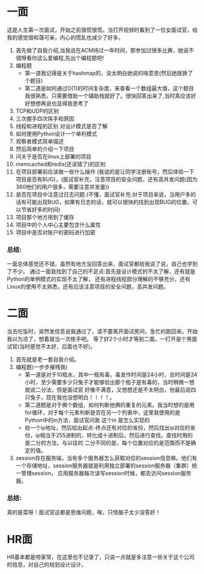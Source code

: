 # 一面
这是人生第一次面试，开始之前很慌很慌。当打开视频时看到了一位女面试官，给我的感觉很和蔼可亲，内心的慌乱也减少了好多。
1. 首先做了自我介绍,当我说在ACM待过一年时间，那参加过很多比赛，她说不错呀看你这么爱编程,先出个编程题吧!
2. 编程题
    * 第一道我记得是关于hashmap的，没太明白她说的啥意思(然后她就换了个题目)
    * 第二道是如何通过O(1)的时间复杂度，来查看一个数组最大值，这个题目我很熟悉，只需要借助一个辅助栈就好了。很快回答出来了,当时真应该好好想想再说也显得我思考了
3. TCP和UDP的区别
4. 三次握手四次挥手和原因
5. 线程和进程的区别
   对设计模式是否了解
5. 如何使用Python设计一个单利模式
6. 观察者模式简单描述
7. 然后简单的介绍一下项目
8. 问关于是否在linux上部署的项目
9. memcached和redis(还读错了)的区别
10. 在项目部署前应该做一些什么操作 (我说的是让同学注册账号，然后体验一下项目是否有BUG)，(面试官补充，注意项目的安全问题，还有高并发问题(因为360他们的用户很多，需要注意并发量))
11. 是否在项目中注意过日志问题.(不懂，面试官补充:对于项目来说，当用户多的话有可能出现BUG，如果有日志的话，就可以很快的找到出现BUG的位置，可以节省好多的时间)
12. 项目那个地方用到了缓存
13. 项目中的个人中心主要包含什么属性
14. 项目中是否对账户的密码进行加密
### 总结:
一面总体感觉还不错，虽然有地方没回答出来，面试官都给我说了说，自己也学到了不少。
通过一面我找到了自己的不足点:首先是设计模式的不太了解，还有就是Python的单例模式的实现不太了解，
还有进程线程部分理解的不够充分，还有Linux的使用不太熟悉，还有应该注意项目的安全问题，高并发问题。

# 二面
当去吃饭时，突然发信息说我通过了，请不要离开面试房间，急忙的跑回来。开始我以为凉了，想着就当一次练手吧。
等了好2个小时才等到二面，一打开是个男面试官(当时感觉不太好，后面也不好)。
1. 首先就是老一套自我介绍。
2. 编程题(一步步摧残我)
    * 第一道是对于10瓶水，其中一瓶有毒，毒发作时间是24小时，总时间是24小时，至少需要多少只兔子才能够验出那个瓶子是有毒的，当时稍微一想就说二分法，但是面试官
      好像不满意，又想想还是不太明白，他最后说四只兔子，现在我也没想明白！！！！。
    * 第二道题是对于俩个数组，如何判断他俩的重复的元素。我当时想的是用for循环，对于每个元素判断是否在另一个列表中，这里我使用的是Python中的in方法，面试官问我
      这个in 是怎么实现的
    * 给一个ip地址，然后给出起点-终点还有对应的省份，然后找出ip对应的省份，ip相当于255进制的，转化成十进制后，然后进行查找。查找时用的是二分的方法，与以往的
      二分不同的是，每个位置对应的是范围而不是确定的值。
3. session存在服务端，当有多个服务器怎么获取对应的session信息嘛。他们有一个存储地址，session服务器就是利用独立部署的session服务器（集群）统一管理session，
应用服务器每次读写session时候，都去访问session服务器。
### 总结:
真的是菜呀！面试官这都是思维问题，唉，只怪脑子太少没答好！

# HR面
HR基本都是唠家常，在这里也不记录了，只说一点就是多注意一些关于这个公司的信息，对自己的规划设计设计。
